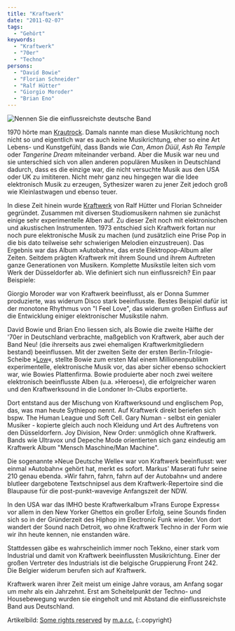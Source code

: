 ```yaml
---
title: "Kraftwerk"
date: "2011-02-07"
tags:
  - "Gehört"
keywords:
  - "Kraftwerk"
  - "70er"
  - "Techno"
persons:
  - "David Bowie"
  - "Florian Schneider"
  - "Ralf Hütter"
  - "Giorgio Moroder"
  - "Brian Eno"
---
```


![Nennen Sie die einflussreichste deutsche Band](/images/codecandies/kraftwerk_artikelbild.jpg "kraftwerk_artikelbild")


1970 hörte man [Krautrock](http://en.wikipedia.org/wiki/Krautrock). Damals nannte man diese Musikrichtung noch nicht so und eigentlich war es auch keine Musikrichtung, eher so eine Art Lebens- und Kunstgefühl, dass Bands wie _Can_, _Amon Düül_, _Ash Ra Temple_ oder _Tangerine Dream_ miteinander verband. Aber die Musik war neu und sie unterschied sich von allen anderen populären Musiken in Deutschland dadurch, dass es die einzige war, die nicht versuchte Musik aus den USA oder UK zu imititeren. Nicht mehr ganz neu hingegen war die Idee elektronisch Musik zu erzeugen, Sythesizer waren zu jener Zeit jedoch groß wie Kleinlastwagen und ebenso teuer.

In diese Zeit hinein wurde [Kraftwerk](https://www.kraftwerk.com/ "Kraftwerk Homepage") von Ralf Hütter und Florian Schneider gegründet. Zusammen mit diversen Studiomusikern nahmen sie zunächst einige sehr experimentelle Alben auf. Zu dieser Zeit noch mit elektronischen und akustischen Instrumenten. 1973 entschied sich Kraftwerk fortan nur noch pure elektronische Musik zu machen (und zusätzlich eine Prise Pop in die bis dato teilweise sehr schwierigen Melodien einzustreuen). Das Ergebnis war das Album »Autobahn«, das erste Elektropop-Album aller Zeiten. Seitdem prägten Kraftwerk mit ihrem Sound und ihrem Auftreten ganze Generationen von Musikern. Komplette Musikstile leiten sich vom Werk der Düsseldorfer ab. Wie definiert sich nun einflussreich? Ein paar Beispiele:

Giorgio Moroder war von Kraftwerk beeinflusst, als er Donna Summer produzierte, was widerum Disco stark beeinflusste. Bestes Beispiel dafür ist der monotone Rhythmus von "I Feel Love", das widerum großen Einfluss auf die Entwicklung einiger elektronischer Musikstile nahm.

David Bowie und Brian Eno liessen sich, als Bowie die zweite Hälfte der '70er in Deutschland verbrachte, maßgeblich von Kraftwerk, aber auch der Band Neu! (die ihrerseits aus zwei ehemaligen Kraftwerkmitgliedern bestand) beeinflussen. Mit der zweiten Seite der ersten Berlin-Trilogie-Scheibe »[Low](http://en.wikipedia.org/wiki/Low_%28album%29)«, stellte Bowie zum ersten Mal einem Millionenpublikm experimentelle, elektronische Musik vor, das aber sicher ebenso schockiert war, wie Bowies Plattenfirma. Bowie produierte aber noch zwei weitere elektronisch beeinflusste Alben (u.a. »Heroes«), die erfolgreicher waren und den Kraftwerksound in die Londoner In-Clubs exportierte.

Dort entstand aus der Mischung von Kraftwerksound und englischem Pop, das, was man heute Sythiepop nennt. Auf Kraftwerk direkt beriefen sich bspw. The Human League und Soft Cell. Gary Numan - selbst ein genialer Musiker - kopierte gleich auch noch Kleidung und Art des Auftretens von den Düsseldorfern. Joy Division, New Order: unmöglich ohne Kraftwerk. Bands wie Ultravox und Depeche Mode orientierten sich ganz eindeutig am Kraftwerk Album "Mensch Maschine/Man Machine".

Die sogenannte »Neue Deutsche Welle« war von Kraftwerk beeinflusst: wer einmal »Autobahn« gehört hat, merkt es sofort. Markus' Maserati fuhr seine 210 genau ebenda. »Wir fahrn, fahrn, fahrn auf der Autobahn« und andere blutleer dargebotene Textschnipsel aus dem Kraftwerk-Repertoire sind die Blaupause für die post-punkt-wavevige Anfangszeit der NDW.

In den USA war das IMHO beste Kraftwerkalbum »Trans Europe Express« vor allem in den New Yorker Ghettos ein großer Erfolg, seine Sounds finden sich so in der Gründerzeit des Hiphop im Electronic Funk wieder. Von dort wandert der Sound nach Detroit, wo ohne Kraftwerk Techno in der Form wie wir ihn heute kennen, nie enstanden wäre.

Stattdessen gäbe es wahrscheinlich immer noch Tekkno, einer stark vom Industrial und damit von Kraftwerk beeinflussten Musikrichtung. Einer der großen Vertreter des Industrials ist die belgische Gruppierung Front 242. Die Belgier widerum berufen sich auf Kraftwerk.

Kraftwerk waren ihrer Zeit meist um einige Jahre voraus, am Anfang sogar um mehr als ein Jahrzehnt. Erst am Scheitelpunkt der Techno- und Housebewegung wurden sie eingeholt und mit Abstand die einflussreichste Band aus Deutschland.

Artikelbild: [Some rights reserved](http://creativecommons.org/licenses/by-sa/2.0/) by [m.a.r.c.](http://www.flickr.com/photos/mabi/) {:.copyright}
